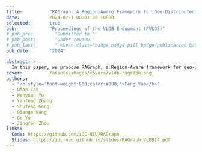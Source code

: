 ```yaml
---
title:          "RAGraph: A Region-Aware Framework for Geo-Distributed Graph Processing"
date:           2024-02-1 00:01:00 +0800
selected:       true
pub:            "Proceedings of the VLDB Endowment (PVLDB)"
# pub_pre:        "Submitted to "
# pub_post:       'Under review.'
# pub_last:       ' <span class="badge badge-pill badge-publication badge-success">Spotlight</span>'
pub_date:       "2024"

abstract: >-
  In this paper, we propose RAGraph, a Region-Aware framework for geo-distributed graph processing. At the core of RAGraph, we design a region-aware graph processing framework that allows advancing inefficient global updates locally and enables sensible coordination-free message interactions. RAGraph also contains an adaptive hierarchical message interaction engine to switch interaction modes adaptively based on network heterogeneity and fluctuation, and a discrepancy-aware message filtering strategy to filter important messages. 
cover:          /assets/images/covers/vldb-ragraph.png
authors:
  - "<b style='font-weight:900;color:#000;'>Feng Yao</b>"
  - Qian Tao
  - Wenyuan Yu
  - Yanfeng Zhang
  - Shufeng Gong
  - Qiange Wang
  - Ge Yu
  - Jingren Zhou
links:
  Code: https://github.com/iDC-NEU/RAGraph
  Slides: https://idc-neu.github.io/slides/RAGraph_VLDB24.pdf
---
```





